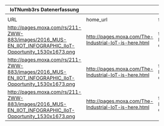 |IoTNumb3rs Datenerfassung|||||||||||
| ---- | ---- | ---- | ---- | ---- | ---- | ---- | ---- | ---- | ---- | ---- |
||||||||||||
|URL|home_url|filename|device_class|device_count|market_class|market_volume|prognosis_year|publication_year|authorship_class|Dropbox folder|
|http://pages.moxa.com/rs/211-ZWW-883/images/2016_MUS-EN_IIOT_INFOGRAPHIC_IIoT-Opportunity_1530x1673.png|http://pages.moxa.com/The-Industrial-IoT-is-here.html|file5_2016_MUS-EN_IIOT_INFOGRAPHIC_IIoT-Opportunity_1530x1673.png|||value|79300000000|2020|2016|company|marielledemuth/20181115-1800|
|http://pages.moxa.com/rs/211-ZWW-883/images/2016_MUS-EN_IIOT_INFOGRAPHIC_IIoT-Opportunity_1530x1673.png|http://pages.moxa.com/The-Industrial-IoT-is-here.html|file5_2016_MUS-EN_IIOT_INFOGRAPHIC_IIoT-Opportunity_1530x1673.png|generic IoT|23000000000|||2020|2016|company|marielledemuth/20181115-1800|
|http://pages.moxa.com/rs/211-ZWW-883/images/2016_MUS-EN_IIOT_INFOGRAPHIC_IIoT-Opportunity_1530x1673.png|http://pages.moxa.com/The-Industrial-IoT-is-here.html|file5_2016_MUS-EN_IIOT_INFOGRAPHIC_IIoT-Opportunity_1530x1673.png|industrial|16000000000|||2020|2016|company|marielledemuth/20181115-1800|
